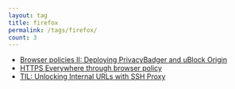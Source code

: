 ```yaml
---
layout: tag
title: firefox
permalink: /tags/firefox/
count: 3
---
```


- [Browser policies II: Deploying PrivacyBadger and uBlock Origin](https://aminda.eu/blog/english/2024/05/22/policy-contentblocker.html)
- [HTTPS Everywhere through browser policy](https://aminda.eu/blog/english/2024/05/17/https-everywhere.html)
- [TIL: Unlocking Internal URLs with SSH Proxy](https://gosein.de/til-ssh-proxy.html)
